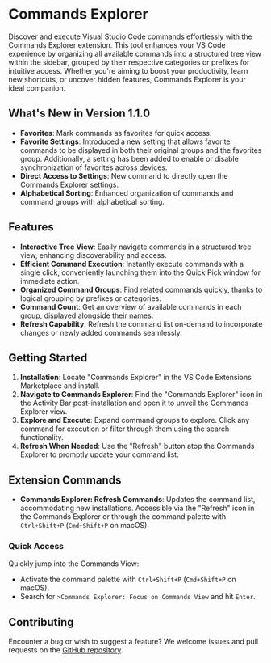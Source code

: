 # Commands Explorer

Discover and execute Visual Studio Code commands effortlessly with the Commands Explorer extension. This tool enhances your VS Code experience by organizing all available commands into a structured tree view within the sidebar, grouped by their respective categories or prefixes for intuitive access. Whether you're aiming to boost your productivity, learn new shortcuts, or uncover hidden features, Commands Explorer is your ideal companion.

## What's New in Version 1.1.0

- **Favorites**: Mark commands as favorites for quick access.
- **Favorite Settings**: Introduced a new setting that allows favorite commands to be displayed in both their original groups and the favorites group. Additionally, a setting has been added to enable or disable synchronization of favorites across devices.
- **Direct Access to Settings**: New command to directly open the Commands Explorer settings.
- **Alphabetical Sorting**: Enhanced organization of commands and command groups with alphabetical sorting.

## Features

- **Interactive Tree View**: Easily navigate commands in a structured tree view, enhancing discoverability and access.
- **Efficient Command Execution**: Instantly execute commands with a single click, conveniently launching them into the Quick Pick window for immediate action.
- **Organized Command Groups**: Find related commands quickly, thanks to logical grouping by prefixes or categories.
- **Command Count**: Get an overview of available commands in each group, displayed alongside their names.
- **Refresh Capability**: Refresh the command list on-demand to incorporate changes or newly added commands seamlessly.

## Getting Started

1. **Installation**: Locate "Commands Explorer" in the VS Code Extensions Marketplace and install.
2. **Navigate to Commands Explorer**: Find the "Commands Explorer" icon in the Activity Bar post-installation and open it to unveil the Commands Explorer view.
3. **Explore and Execute**: Expand command groups to explore. Click any command for execution or filter through them using the search functionality.
4. **Refresh When Needed**: Use the "Refresh" button atop the Commands Explorer to promptly update your command list.

## Extension Commands

- **Commands Explorer: Refresh Commands**: Updates the command list, accommodating new installations. Accessible via the "Refresh" icon in the Commands Explorer or through the command palette with `Ctrl+Shift+P` (`Cmd+Shift+P` on macOS).

### Quick Access

Quickly jump into the Commands View:

- Activate the command palette with `Ctrl+Shift+P` (`Cmd+Shift+P` on macOS).
- Search for `>Commands Explorer: Focus on Commands View` and hit `Enter`.

## Contributing

Encounter a bug or wish to suggest a feature? We welcome issues and pull requests on the [GitHub repository](https://github.com/HousebirdGames/Commands-Explorer.git).